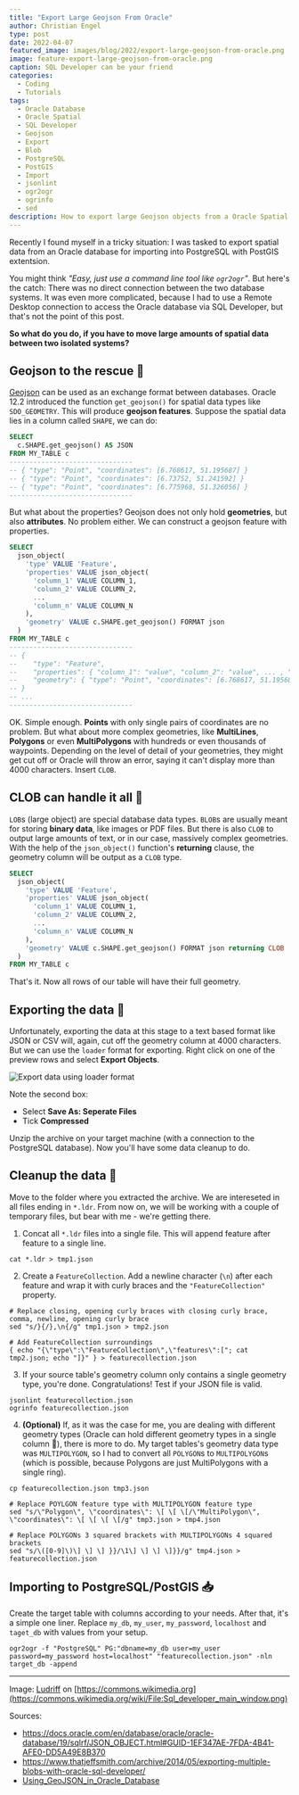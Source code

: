 ```yaml
---
title: "Export Large Geojson From Oracle"
author: Christian Engel
type: post
date: 2022-04-07
featured_image: images/blog/2022/export-large-geojson-from-oracle.png
image: feature-export-large-geojson-from-oracle.png
caption: SQL Developer can be your friend
categories:
  - Coding
  - Tutorials
tags:
  - Oracle Database
  - Oracle Spatial
  - SQL Developer
  - Geojson
  - Export
  - Blob
  - PostgreSQL
  - PostGIS
  - Import
  - jsonlint
  - ogr2ogr
  - ogrinfo
  - sed
description: How to export large Geojson objects from a Oracle Spatial database for importing to PostgreSQL/PostGIS
---
```


Recently I found myself in a tricky situation: I was tasked to export spatial data from an Oracle database for importing into PostgreSQL with PostGIS extentsion.

You might think _"Easy, just use a command line tool like `ogr2ogr`"_. But here's the catch: There was no direct connection between the two database systems. It was even more complicated, because I had to use a Remote Desktop connection to access the Oracle database via SQL Developer, but that's not the point of this post.

**So what do you do, if you have to move large amounts of spatial data between two isolated systems?**

## Geojson to the rescue 🦸

[Geojson](https://geojson.org/) can be used as an exchange format between databases. Oracle 12.2 introduced the function `get_geojson()` for spatial data types like `SDO_GEOMETRY`. This will produce **geojson features**. Suppose the spatial data lies in a column called `SHAPE`, we can do:

```sql
SELECT
  c.SHAPE.get_geojson() AS JSON
FROM MY_TABLE c
-------------------------------
-- { "type": "Point", "coordinates": [6.768617, 51.195687] }
-- { "type": "Point", "coordinates": [6.73752, 51.241592] }
-- { "type": "Point", "coordinates": [6.775968, 51.326056] }
-------------------------------
```

But what about the properties? Geojson does not only hold **geometries**, but also **attributes**. No problem either. We can construct a geojson feature with properties.

```sql
SELECT
  json_object(
    'type' VALUE 'Feature',
    'properties' VALUE json_object(
      'column_1' VALUE COLUMN_1,
      'column_2' VALUE COLUMN_2,
      ...
      'column_n' VALUE COLUMN_N
    ),
    'geometry' VALUE c.SHAPE.get_geojson() FORMAT json
  )
FROM MY_TABLE c
-------------------------------
-- {
--    "type": "Feature",
--    "properties": { "column_1": "value", "column_2": "value", ... , "column_n" : "value" },
--    "geometry": { "type": "Point", "coordinates": [6.768617, 51.195687] }
-- }
-- ...
-------------------------------
```

OK. Simple enough. **Points** with only single pairs of coordinates are no problem. But what about more complex geometries, like **MultiLines**, **Polygons** or even **MultiPolygons** with hundreds or even thousands of waypoints. Depending on the level of detail of your geometries, they might get cut off or Oracle will throw an error, saying it can't display more than 4000 characters. Insert `CLOB`.

## CLOB can handle it all 💪

`LOB`s (large object) are special database data types. `BLOB`s are usually meant for storing **binary data**, like images or PDF files. But there is also `CLOB` to output large amounts of text, or in our case, massively complex geometries. With the help of the `json_object()` function's **returning** clause, the geometry column will be output as a `CLOB` type.

```sql
SELECT
  json_object(
    'type' VALUE 'Feature',
    'properties' VALUE json_object(
      'column_1' VALUE COLUMN_1,
      'column_2' VALUE COLUMN_2,
      ...
      'column_n' VALUE COLUMN_N
    ),
    'geometry' VALUE c.SHAPE.get_geojson() FORMAT json returning CLOB
  )
FROM MY_TABLE c
```

That's it. Now all rows of our table will have their full geometry.

## Exporting the data 📩

Unfortunately, exporting the data at this stage to a text based format like JSON or CSV will, again, cut off the geometry column at 4000 characters. But we can use the `loader` format for exporting. Right click on one of the preview rows and select **Export Objects**.

![Export data using loader format](./images/export_loader_format.png "Export options. Image by [Jeff Smith](https://www.thatjeffsmith.com/archive/2014/05/exporting-multiple-blobs-with-oracle-sql-developer/)")

Note the second box:

- Select **Save As: Seperate Files**
- Tick **Compressed**

Unzip the archive on your target machine (with a connection to the PostgreSQL database). Now you'll have some data cleanup to do.

## Cleanup the data 🧼

Move to the folder where you extracted the archive. We are intereseted in all files ending in `*.ldr`. From now on, we will be working with a couple of temporary files, but bear with me - we're getting there.

1. Concat all `*.ldr` files into a single file. This will append feature after feature to a single line.

```shell
cat *.ldr > tmp1.json
```

2. Create a `FeatureCollection`. Add a newline character (`\n`) after each feature and wrap it with curly braces and the `"FeatureCollection"` property.

```shell
# Replace closing, opening curly braces with closing curly brace, comma, newline, opening curly brace
sed "s/}{/},\n{/g" tmp1.json > tmp2.json

# Add FeatureCollection surroundings
{ echo "{\"type\":\"FeatureCollection\",\"features\":["; cat tmp2.json; echo "]}" } > featurecollection.json
```

3. If your source table's geometry column only contains a single geometry type, you're done. Congratulations! Test if your JSON file is valid.

```shell
jsonlint featurecollection.json
ogrinfo featurecollection.json
```

4. **(Optional)** If, as it was the case for me, you are dealing with different geometry types (Oracle can hold different geometry types in a single column 🤯), there is more to do. My target tables's geometry data type was `MULTIPOLYGON`, so I had to convert all `POLYGON`s to `MULTIPOLYGON`s (which is possible, because Polygons are just MultiPolygons with a single ring).

```shell
cp featurecollection.json tmp3.json

# Replace POYLGON feature type with MULTIPOLYGON feature type
sed "s/\"Polygon\", \"coordinates\": \[ \[ \[/\"MultiPolygon\", \"coordinates\": \[ \[ \[ \[/g" tmp3.json > tmp4.json

# Replace POLYGONs 3 squared brackets with MULTIPOLYGONs 4 squared brackets
sed "s/\([0-9]\)\] \] \] }}/\1\] \] \] \]}}/g" tmp4.json > featurecollection.json
```

## Importing to PostgreSQL/PostGIS 📥

Create the target table with columns according to your needs. After that, it's a simple one liner. Replace `my_db`, `my_user`, `my_password`, `localhost` and `taget_db` with values from your setup.

```shell
ogr2ogr -f "PostgreSQL" PG:"dbname=my_db user=my_user password=my_password host=localhost" "featurecollection.json" -nln target_db -append
```

---

Image: [Ludriff](https://commons.wikimedia.org/w/index.php?title=User:Ludriff&action=edit&redlink=1) on [https://commons.wikimedia.org](https://commons.wikimedia.org/wiki/File:Sql_developer_main_window.png)

Sources:

- https://docs.oracle.com/en/database/oracle/oracle-database/19/sqlrf/JSON_OBJECT.html#GUID-1EF347AE-7FDA-4B41-AFE0-DD5A49E8B370
- https://www.thatjeffsmith.com/archive/2014/05/exporting-multiple-blobs-with-oracle-sql-developer/
- [Using_GeoJSON_in_Oracle_Database](https://download.oracle.com/otndocs/products/spatial/pdf/biwa2018/BIWA18_Using_GeoJSON_in_Oracle_Database.pdf)
